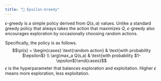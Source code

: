 ```yaml
---
title: "🧧 Epsilon-Greedy"
---
```

$\epsilon$-greedy is a simple policy derived from $Q(s, a)$ values. Unlike a standard greedy policy that always takes the action that maximizes $Q$, $\epsilon$-greedy also encourages exploration by occasionally choosing random actions.

Specifically, the policy is as follows.
$$\pi(s) = \begin{cases} \text{random action} & \text{with probability $\epsilon$} \\ \arg\max_a Q(s,a) & \text{with probability $1-\epsilon$}\end{cases}$$
$\epsilon$ is the hyperparameter that balances exploration and exploitation. Higher $\epsilon$ means more exploration, less exploitation.